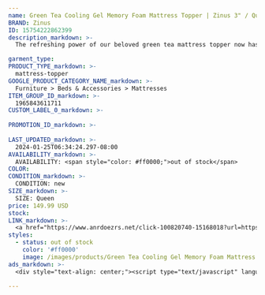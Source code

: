 ```yaml
---
name: Green Tea Cooling Gel Memory Foam Mattress Topper | Zinus 3" / Queen
BRAND: Zinus
ID: 15754222862399
description_markdown: >-
  The refreshing power of our beloved green tea mattress topper now has an extra cool cousin. The Gel-Infused Green Tea Mattress Topper is engineered with thermoregulating gel that helps stabilize your body temperature at night, so you sleep undisturbed and cool as a cucumber. Made even fresher by active charcoal and green tea extract, this odor-eliminating layer does great things for you and your mattress.

garment_type:
PRODUCT_TYPE_markdown: >-
  mattress-topper
GOOGLE_PRODUCT_CATEGORY_NAME_markdown: >-
  Furniture > Beds & Accessories > Mattresses
ITEM_GROUP_ID_markdown: >-
  1965843611711
CUSTOM_LABEL_0_markdown: >-
  
PROMOTION_ID_markdown: >-
  
LAST_UPDATED_markdown: >-
  2024-01-25T06:34:24.297-08:00
AVAILABILITY_markdown: >-
  AVAILABILITY: <span style="color: #ff0000;">out of stock</span>
COLOR:
CONDITION_markdown: >-
  CONDITION: new
SIZE_markdown: >-
  SIZE: Queen
price: 149.99 USD
stock: 
LINK_markdown: >-
  <a href="https://www.anrdoezrs.net/click-100820740-15168018?url=https%3A%2F%2Fwww.zinus.com%2Fproducts%2Fgreen-tea-cooling-gel-memory-foam-mattress-topper%3Fvariant%3D15754222862399" target="_blank" style="display: inline-block; padding: 10px 20px; font-size: 16px; text-align: center; text-decoration: none; cursor: pointer; border: 1px solid #3498db; color: #3498db; background-color: #fff; border-radius: 5px; transition: background-color 0.3s;">Go to Product</a>
styles:
  - status: out of stock
    color: '#ff0000'
    image: /images/products/Green Tea Cooling Gel Memory Foam Mattress Topper _ Zinus 3_ _ Queen/1965843611711_1_Gel_Memory_Foam_Cooling_Mattress_Topper_3.jpg
ads_markdown: >-
  <div style="text-align: center;"><script type="text/javascript" language="javascript" src="https://www.anrdoezrs.net/placeholder-52386842?target=_top&mouseover=N"></script></div>

---
```

